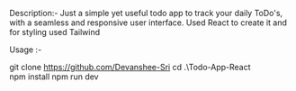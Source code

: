 Description:- Just a simple yet useful todo app to track your daily ToDo's, with a seamless and responsive user interface. Used React to create it and for styling used Tailwind

Usage :-

git clone https://github.com/Devanshee-Sri
cd .\Todo-App-React\
npm install
npm run dev

